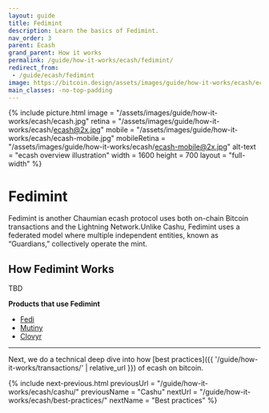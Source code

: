 ```yaml
---
layout: guide
title: Fedimint
description: Learn the basics of Fedimint.
nav_order: 3
parent: Ecash
grand_parent: How it works
permalink: /guide/how-it-works/ecash/fedimint/
redirect_from:
 - /guide/ecash/fedimint
image: https://bitcoin.design/assets/images/guide/how-it-works/ecash/ecash.jpg
main_classes: -no-top-padding
---
```


<!--

Editor's notes

Explains generally how multi-key schemes work.

Illustration sources

https://www.figma.com/community/file/888680264445459448
https://www.figma.com/community/file/995256542920917246/BDG---Private-key-management-illustrations

-->

{% include picture.html
   image = "/assets/images/guide/how-it-works/ecash/ecash.jpg"
   retina = "/assets/images/guide/how-it-works/ecash/ecash@2x.jpg"
   mobile = "/assets/images/guide/how-it-works/ecash/ecash-mobile.jpg"
   mobileRetina = "/assets/images/guide/how-it-works/ecash/ecash-mobile@2x.jpg"
   alt-text = "ecash overview illustration"
   width = 1600
   height = 700
   layout = "full-width"
%}

# Fedimint
Fedimint is another Chaumian ecash protocol uses both on-chain Bitcoin transactions and the Lightning Network.Unlike Cashu, Fedimint uses a federated model where multiple independent entities, known as “Guardians,” collectively operate the mint. 

## How Fedimint Works
TBD

**Products that use Fedimint**
- [Fedi](https://www.fedi.xyz)
- [Mutiny](https://www.mutinywallet.com/)
- [Clovyr](https://clovyr.app/)

---

Next, we do a technical deep dive into how [best practices]({{ '/guide/how-it-works/transactions/' | relative_url }}) of ecash on bitcoin.

{% include next-previous.html
   previousUrl = "/guide/how-it-works/ecash/cashu/"
   previousName = "Cashu"
   nextUrl = "/guide/how-it-works/ecash/best-practices/"
   nextName = "Best practices"
%}
